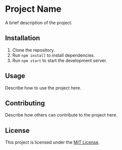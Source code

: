 # Project Name

A brief description of the project.

## Installation

1. Clone the repository.
2. Run `npm install` to install dependencies.
3. Run `npm start` to start the development server.

## Usage

Describe how to use the project here.

## Contributing

Describe how others can contribute to the project here.

## License

This project is licensed under the [MIT License](LICENSE).